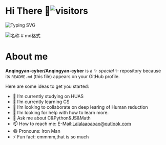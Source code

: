 # Hi There  👋![visitors](https://visitor-badge.imlete.cn/badge?id=github.Anqingyan-cyber&color=blue)

![Typing SVG](https://readme-typing-svg.demolab.com/?lines=Hi!+Here+is+Anqingyan-cyber)

![名称](https://count.getloli.com/get/@:name?theme=asoul) # md格式
# About me


**Anqingyan-cyber/Anqingyan-cyber** is a ✨ _special_ ✨ repository because its `README.md` (this file) appears on your GitHub profile.

Here are some ideas to get you started:

- 🔭 I’m currently studying on HUAS 
- 🌱 I’m currently learning CS
- 👯 I’m looking to collaborate on deep learing of Human reduction
- 🤔 I’m looking for help with how to learn more.
- 💬 Ask me about C&Python&JS&Math
- 📫 How to reach me: E-Mail:Lalalaaoaoao@outlook.com
- 😄 Pronouns: Iron Man
- ⚡ Fun fact: emmmm,that is so much

